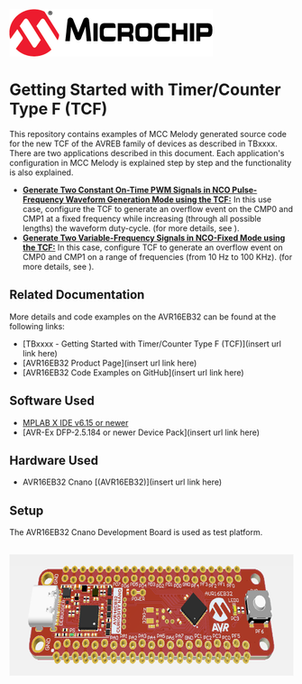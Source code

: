 [![MCHP](./images/microchip.png)](https://www.microchip.com)

# Getting Started with Timer/Counter Type F (TCF)

This repository contains examples of MCC Melody generated source code for the new TCF of the AVREB family of devices as described in TBxxxx. There are two applications described in this document. Each application's configuration in MCC Melody is explained step by step and the functionality  is also explained.

 * [<strong>Generate Two Constant On-Time PWM Signals in NCO Pulse-Frequency Waveform Generation Mode using the TCF:</strong>](./NCO-Pulse/readme.md) In this use case, configure the TCF to  generate an overflow event on the CMP0 and CMP1 at a fixed frequency while increasing (through all possible lengths) the waveform duty-cycle. (for more details, see [<strong></strong>]()).
  * [<strong>Generate Two Variable-Frequency Signals in NCO-Fixed Mode using the TCF:</strong>](./NCO-Fixed/readme.md)  [<strong></strong>]() In this case, configure TCF to generate an overflow event on CMP0 and CMP1 on a range of frequencies (from 10 Hz to 100 KHz).
 (for more details, see [<strong></strong>]()).

## Related Documentation
More details and code examples on the AVR16EB32 can be found at the following links:
- [TBxxxx - Getting Started with Timer/Counter Type F (TCF)](insert url link here)
- [AVR16EB32 Product Page](insert url link here)
- [AVR16EB32 Code Examples on GitHub](insert url link here)

## Software Used
- [MPLAB X IDE v6.15 or newer](https://www.microchip.com/en-us/tools-resources/develop/mplab-x-ide)
- [AVR-Ex DFP-2.5.184 or newer Device Pack](insert url link here)

## Hardware Used
- AVR16EB32 Cnano [(AVR16EB32)](insert url link here)

## Setup
The AVR16EB32 Cnano Development Board is used as test platform.

<br><img src="images/AVR16EB32_Cnano_Board.png">